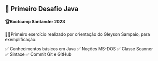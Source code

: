  ## 🚀 Primeiro Desafio Java
#### 🏆Bootcamp Santander 2023

👨‍💻Primeiro exercício realizado por orientação do Gleyson Sampaio, para exemplificação:
</div>

✅ Conhecimentos básicos em Java
✅ Noções MS-DOS
✅ Classe Scanner
✅ Sintaxe
✅ Commit Git e GitHub

